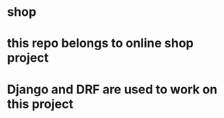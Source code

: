# shop
# this repo belongs to online shop project 
# Django and DRF are used to work on this project 
